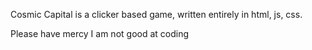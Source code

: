 Cosmic Capital is a clicker based game,
written entirely in html, js, css.

Please have mercy I am not good at coding

